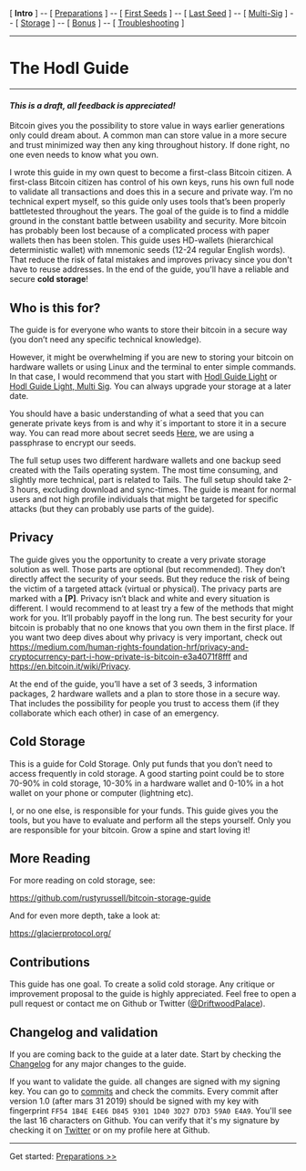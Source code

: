 [ **Intro** ] -- [ [Preparations]( hodl-guide_10_preparations.md) ] -- [ [First Seeds](hodl-guide_20_first-seeds.md) ] -- [ [Last Seed](hodl-guide_30_last-seed.md) ] -- [ [Multi-Sig](hodl-guide_40_multi-sig.md) ] -- [ [Storage](hodl-guide_50_storage.md
) ] -- [ [Bonus](hodl-guide_60_bonus.md) ] -- [ [Troubleshooting](hodl-guide_70_troubleshooting.md) ]

---

# The Hodl Guide

---

#### *This is a draft, all feedback is appreciated!*

Bitcoin gives you the possibility to store value in ways earlier generations only could dream about. A common man can store value in a more secure and trust minimized way then any king throughout history. If done right, no one even needs to know what you own.

I wrote this guide in my own quest to become a first-class Bitcoin citizen. A first-class Bitcoin citizen has control of his own keys, runs his own full node to validate all transactions and does this in a secure and private way. I’m no technical expert myself, so this guide only uses tools that’s been properly battletested throughout the years. The goal of the guide is to find a middle ground in the constant battle between usability and security. More bitcoin has probably been lost because of a complicated process with paper wallets then has been stolen. This guide uses HD-wallets (hierarchical deterministic wallet) with mnemonic seeds (12-24 regular English words). That reduce the risk of fatal mistakes and improves privacy since you don't have to reuse addresses. In the end of the guide, you'll have a reliable and secure **cold storage**!

## Who is this for?

The guide is for everyone who wants to store their bitcoin in a secure way (you don’t need any specific technical knowledge).

However, it might be overwhelming if you are new to storing your bitcoin on hardware wallets or using Linux and the terminal to enter simple commands. In that case, I would recommend that you start with [Hodl Guide Light](https://github.com/DriftwoodPalace/guides/blob/master/hodl-guide-light/README.md) or [Hodl Guide Light, Multi Sig](https://github.com/DriftwoodPalace/guides/blob/master/hodl-guide-light-ms/README.md). You can always upgrade your storage at a later date.

You should have a basic understanding of what a seed that you can generate private keys from is and why it´s important to store it in a secure way. You can read more about secret seeds [Here](https://en.bitcoin.it/wiki/Seed_phrase), we are using a passphrase to encrypt our seeds.

The full setup uses two different hardware wallets and one backup seed created with the Tails operating system. The most time consuming, and slightly more technical, part is related to Tails. The full setup should take 2-3 hours, excluding download and sync-times. The guide is meant for normal users and not high profile individuals that might be targeted for specific attacks (but they can probably use parts of the guide).  

## Privacy

The guide gives you the opportunity to create a very private storage solution as well. Those parts are optional (but recommended). They don’t directly affect the security of your seeds. But they reduce the risk of being the victim of a targeted attack (virtual or physical). The privacy parts are marked with a **[P]**. Privacy isn’t black and white and every situation is different. I would recommend to at least try a few of the methods that might work for you. It’ll probably payoff in the long run. The best security for your bitcoin is probably that no one knows that you own them in the first place.
If you want two deep dives about why privacy is very important, check out https://medium.com/human-rights-foundation-hrf/privacy-and-cryptocurrency-part-i-how-private-is-bitcoin-e3a4071f8fff and https://en.bitcoin.it/wiki/Privacy.

At the end of the guide, you’ll have a set of 3 seeds, 3 information packages, 2 hardware wallets and a plan to store those in a secure way. That includes the possibility for people you trust to access them (if they collaborate which each other) in case of an emergency.

## Cold Storage

This is a guide for Cold Storage. Only put funds that you don’t need to access frequently in cold storage. A good starting point could be to store 70-90% in cold storage, 10-30% in a hardware wallet and 0-10% in a hot wallet on your phone or computer (lightning etc). 

I, or no one else, is responsible for your funds. This guide gives you the tools, but you have to evaluate and perform all the steps yourself. Only you are responsible for your bitcoin. Grow a spine and start loving it!

## More Reading

For more reading on cold storage, see:

https://github.com/rustyrussell/bitcoin-storage-guide

And for even more depth, take a look at:

https://glacierprotocol.org/

## Contributions

This guide has one goal. To create a solid cold storage. Any critique or improvement proposal to the guide is highly appreciated. Feel free to open a pull request or contact me on Github or Twitter ([@DriftwoodPalace](https://twitter.com/DriftwoodPalace)).

## Changelog and validation

If you are coming back to the guide at a later date. Start by checking the [Changelog](changelog.md) for any major changes to the guide.

If you want to validate the guide. all changes are signed with my signing key. You can go to [commits](https://github.com/DriftwoodPalace/guides/commits/master/hodl-guide) and check the commits. Every commit after version 1.0 (after mars 31 2019) should be signed with my key with fingerprint `FF54 1B4E E4E6 D845 9301 1D40 3D27 D7D3 59A0 E4A9`.  You'll see the last 16 characters on Github. You can verify that it's my signature by checking it on [Twitter](https://twitter.com/DriftwoodPalace) or on my profile here at Github.

---
Get started: [Preparations >>](hodl-guide_10_preparations.md)
